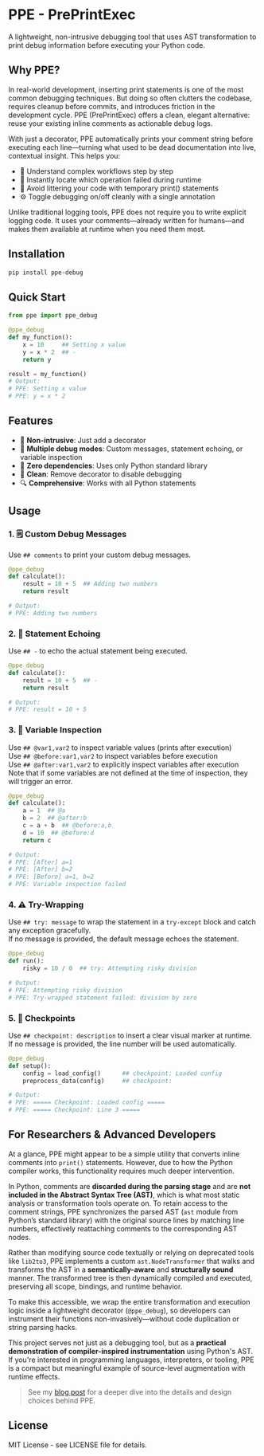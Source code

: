# PPE - PrePrintExec

A lightweight, non-intrusive debugging tool that uses AST transformation to print debug information before executing your Python code.

## Why PPE?
In real-world development, inserting print statements is one of the most common debugging techniques. But doing so often clutters the codebase, requires cleanup before commits, and introduces friction in the development cycle. PPE (PrePrintExec) offers a clean, elegant alternative: reuse your existing inline comments as actionable debug logs.

With just a decorator, PPE automatically prints your comment string before executing each line—turning what used to be dead documentation into live, contextual insight. This helps you:

- 🧠 Understand complex workflows step by step
- 🔎 Instantly locate which operation failed during runtime
- 🧼 Avoid littering your code with temporary print() statements
- ⚙️ Toggle debugging on/off cleanly with a single annotation

Unlike traditional logging tools, PPE does not require you to write explicit logging code. It uses your comments—already written for humans—and makes them available at runtime when you need them most.

## Installation

```bash
pip install ppe-debug
```

## Quick Start
```python
from ppe import ppe_debug

@ppe_debug
def my_function():
    x = 10     ## Setting x value
    y = x * 2  ## -
    return y

result = my_function()
# Output:
# PPE: Setting x value
# PPE: y = x * 2
```

## Features

- 🎯 **Non-intrusive**: Just add a decorator
- 🔧 **Multiple debug modes**: Custom messages, statement echoing, or variable inspection
- 🚀 **Zero dependencies**: Uses only Python standard library
- 🧹 **Clean**: Remove decorator to disable debugging
- 🔍 **Comprehensive**: Works with all Python statements

## Usage
### 1. 🗒️ Custom Debug Messages
Use `## comments` to print your custom debug messages.
```python
@ppe_debug
def calculate():
    result = 10 + 5  ## Adding two numbers
    return result

# Output:
# PPE: Adding two numbers
```

### 2. 🔁 Statement Echoing
Use `## -` to echo the actual statement being executed.
```python
@ppe_debug
def calculate():
    result = 10 + 5  ## -
    return result

# Output:
# PPE: result = 10 + 5
```

### 3. 🧪 Variable Inspection
Use `## @var1,var2` to inspect variable values (prints after execution)  
Use `## @before:var1,var2` to inspect variables before execution   
Use `## @after:var1,var2` to explicitly inspect variables after execution  
Note that if some variables are not defined at the time of inspection, they will trigger an error.
```python
@ppe_debug
def calculate():
    a = 1  ## @a
    b = 2  ## @after:b
    c = a + b  ## @before:a,b
    d = 10  ## @before:d
    return c

# Output:
# PPE: [After] a=1
# PPE: [After] b=2
# PPE: [Before] a=1, b=2
# PPE: Variable inspection failed
```

### 4. ⚠️ Try-Wrapping
Use `## try: message` to wrap the statement in a `try-except` block and catch any exception gracefully.  
If no message is provided, the default message echoes the statement.
```python
@ppe_debug
def run():
    risky = 10 / 0  ## try: Attempting risky division

# Output:
# PPE: Attempting risky division
# PPE: Try-wrapped statement failed: division by zero
```

### 5. 🚧 Checkpoints
Use `## checkpoint: description` to insert a clear visual marker at runtime.  
If no message is provided, the line number will be used automatically.
```python
@ppe_debug
def setup():
    config = load_config()      ## checkpoint: Loaded config
    preprocess_data(config)     ## checkpoint:

# Output:
# PPE: ===== Checkpoint: Loaded config =====
# PPE: ===== Checkpoint: Line 3 =====
```

## For Researchers & Advanced Developers
At a glance, PPE might appear to be a simple utility that converts inline comments into `print()` statements. However, due to how the Python compiler works, this functionality requires much deeper intervention.

In Python, comments are **discarded during the parsing stage** and are **not included in the Abstract Syntax Tree (AST)**, which is what most static analysis or transformation tools operate on. To retain access to the comment strings, PPE synchronizes the parsed AST (`ast` module from Python’s standard library) with the original source lines by matching line numbers, effectively reattaching comments to the corresponding AST nodes.

Rather than modifying source code textually or relying on deprecated tools like `lib2to3`, PPE implements a custom `ast.NodeTransformer` that walks and transforms the AST in a **semantically-aware** and **structurally sound** manner. The transformed tree is then dynamically compiled and executed, preserving all scope, bindings, and runtime behavior.

To make this accessible, we wrap the entire transformation and execution logic inside a lightweight decorator (`@ppe_debug`), so developers can instrument their functions non-invasively—without code duplication or string parsing hacks.

This project serves not just as a debugging tool, but as a **practical demonstration of compiler-inspired instrumentation** using Python's AST. If you're interested in programming languages, interpreters, or tooling, PPE is a compact but meaningful example of source-level augmentation with runtime effects.

> See my [blog post](https://alex-xjk.github.io/post/ppe-debugger/) for a deeper dive into the details and design choices behind PPE.

## License
MIT License - see LICENSE file for details.